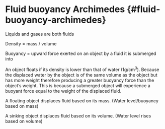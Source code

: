 # Fluid buoyancy Archimedes {#fluid-buoyancy-archimedes}

Liquids and gases are both fluids

Density = mass / volume

Buoyancy = upward force exerted on an object by a fluid it is submerged into

An object floats if its density is lower than that of water (1g/cm<sup>3</sup>). Because the displaced water by the object is of the same volume as the object but has more weight therefore producing a greater buoyancy force than the object’s weight. This is because a submerged object will experience a buoyant force equal to the weight of the displaced fluid.

A floating object displaces fluid based on its mass. (Water level/buoyancy based on mass)

A sinking object displaces fluid based on its volume. (Water level rises based on volume)